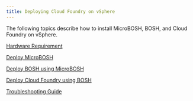 ```yaml
---
title: Deploying Cloud Foundry on vSphere
---
```


The following topics describe how to install MicroBOSH, BOSH, and Cloud Foundry
on vSphere.

[Hardware Requirement](hardware_spec.html)

[Deploy MicroBOSH](../../bosh/deploy-microbosh-to-vsphere.html)

[Deploy BOSH using MicroBOSH](../../bosh/deploy-with-bosh.html)

[Deploy Cloud Foundry using BOSH](deploy_cf_vsphere.html)

[Troubleshooting Guide](troubleshooting_guide.html)